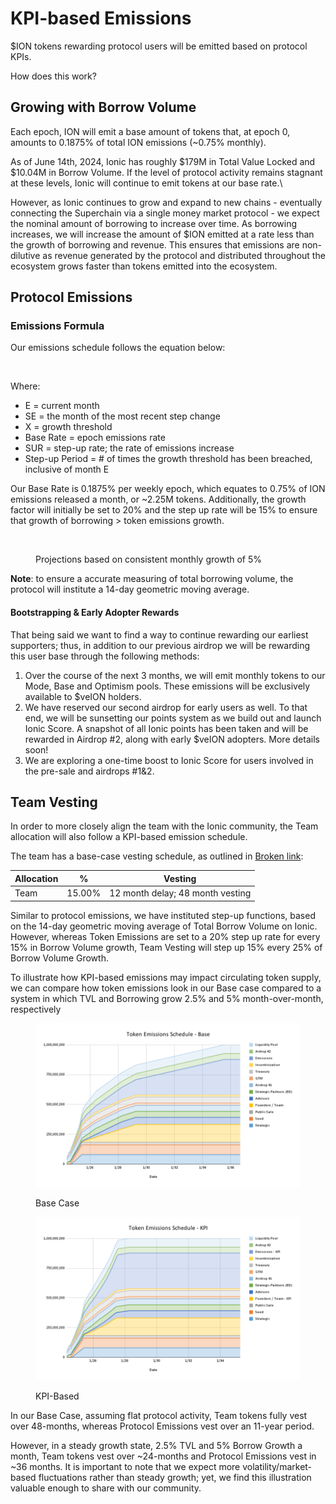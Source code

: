 # KPI-based Emissions

$ION tokens rewarding protocol users will be emitted based on protocol KPIs.

How does this work?

## Growing with Borrow Volume

Each epoch, ION will emit a base amount of tokens that, at epoch 0, amounts to 0.1875% of total ION emissions  (\~0.75% monthly).&#x20;

As of June 14th, 2024, Ionic has roughly $179M in Total Value Locked and $10.04M in Borrow Volume. If the level of protocol activity remains stagnant at these levels, Ionic will continue to emit tokens at our base rate.\


However, as Ionic continues to grow and expand to new chains - eventually connecting the Superchain via a single money market protocol - we expect the nominal amount of borrowing to increase over time. As borrowing increases, we will increase the amount of $ION emitted at a rate less than the growth of borrowing and revenue. This ensures that emissions are non-dilutive as revenue generated by the protocol and distributed throughout the ecosystem grows faster than tokens emitted into the ecosystem.

## Protocol Emissions

### Emissions Formula

Our emissions schedule follows the equation below:

<figure><img src="https://lh7-us.googleusercontent.com/docsz/AD_4nXdLZs97RtzTg9oJzo4w02FI15cIzaVVURm9UmYbp9RgNrzinBzy70kuE4uVDY0MMSKf0qgR_cCQwYbh2bETMOk9fP1uxvXVVUC3yyQYbB2oT9-BBDvbKj0ddG3ctJ6xUZGQjNUlJc835ZeKkXiBKNWXOFk?key=XTfdXQ2LbBr_AJmCZu-jmg" alt=""><figcaption></figcaption></figure>

Where:

* E = current month
* SE = the month of the most recent step change
* X = growth threshold
* Base Rate = epoch emissions rate
* SUR = step-up rate; the rate of emissions increase
* Step-up Period = # of times the growth threshold has been breached, inclusive of month E

Our Base Rate is 0.1875% per weekly epoch, which equates to 0.75% of ION emissions released a month, or \~2.25M tokens. Additionally, the growth factor will initially be set to 20% and the step up rate will be 15% to ensure that growth of borrowing > token emissions growth.

<figure><img src="https://lh7-us.googleusercontent.com/docsz/AD_4nXfrwI4o_p_QCRnakKzuabbyXUsxy0Yod1u8SvJa3apDKj1wkXkn6y78TUMorchrLAqd-2OyDmNpjfPVlHqKQ7Y5tHOpZ6G1m8QY-chReWQS8MlFmYC9xx0P1wTEQKB84kQ1jGDAst0wAVUdXMcswNGLNnZM?key=XTfdXQ2LbBr_AJmCZu-jmg" alt=""><figcaption><p>Projections based on consistent monthly growth of 5%</p></figcaption></figure>

**Note**: to ensure a accurate measuring of total borrowing volume, the protocol will institute a 14-day geometric moving average.

#### Bootstrapping & Early Adopter Rewards

That being said we want to find a way to continue rewarding our earliest supporters; thus, in addition to our previous airdrop we will be rewarding this user base through the following methods:

1. Over the course of the next 3 months, we will emit monthly tokens to our Mode, Base and Optimism pools. These emissions will be exclusively available to $veION holders.
2. We have reserved our second airdrop for early users as well. To that end, we will be sunsetting our points system as we build out and launch Ionic Score. A snapshot of all Ionic points has been taken and will be rewarded in Airdrop #2, along with early $veION adopters. More details soon!
3. We are exploring a one-time boost to Ionic Score for users involved in the pre-sale and airdrops #1&2.

## Team Vesting

In order to more closely align the team with the Ionic community, the Team allocation will also follow a KPI-based emission schedule.

The team has a base-case vesting schedule, as outlined in [Broken link](broken-reference "mention"):

| Allocation | %      | Vesting                          |
| ---------- | ------ | -------------------------------- |
| Team       | 15.00% | 12 month delay; 48 month vesting |

Similar to protocol emissions, we have instituted step-up functions, based on the 14-day geometric moving average of Total Borrow Volume on Ionic. However, whereas Token Emissions are set to a 20% step up rate for every 15% in Borrow Volume growth, Team Vesting will step up 15% every 25% of Borrow Volume Growth.

To illustrate how KPI-based emissions may impact circulating token supply, we can compare how token emissions look in our Base case compared to a system in which TVL and Borrowing grow 2.5% and 5% month-over-month, respectively

<figure><img src="../../.gitbook/assets/Token Emissions Schedule - Base (1).png" alt=""><figcaption><p>Base Case</p></figcaption></figure>

<figure><img src="../../.gitbook/assets/Token Emissions Schedule - KPI (1).png" alt=""><figcaption><p>KPI-Based</p></figcaption></figure>

In our Base Case, assuming flat protocol activity, Team tokens fully vest over 48-months, whereas Protocol Emissions vest over an 11-year period.

However, in a steady growth state, 2.5% TVL and 5% Borrow Growth a month, Team tokens vest over \~24-months and Protocol Emissions vest in \~36 months. It is important to note that we expect more volatility/market-based fluctuations rather than steady growth; yet, we find this illustration valuable enough to share with our community.
